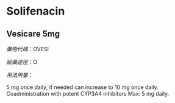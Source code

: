 # Solifenacin

## Vesicare 5mg

*藥物代碼*：OVESI

*給藥途徑*：O

*用法用量*：

5 mg once daily, if needed can increase to 10 mg once daily. Coadministration with potent CYP3A4 inhibitors Max: 5 mg daily.

